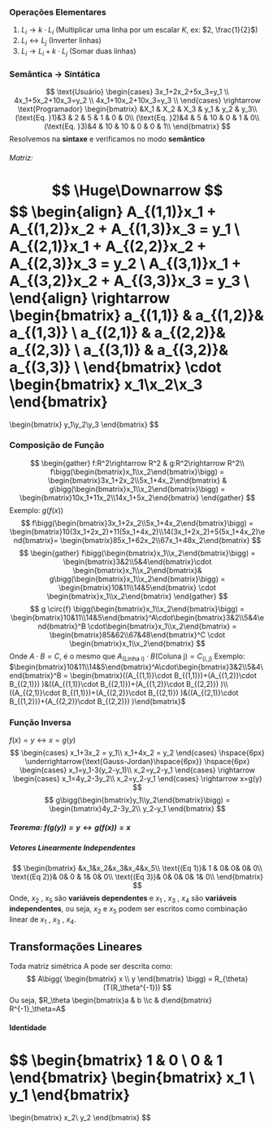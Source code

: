 ### Operações Elementares
1. $L_i \rightarrow k \cdot L_i$ (Multiplicar uma linha por um escalar $K$, ex: $2, \frac{1}{2}$)
2. $L_i \leftrightarrow L_j$ (Inverter linhas)
3. $L_i \rightarrow L_i + k \cdot L_j$ (Somar duas linhas)

### Semântica $\rightarrow$ Sintática
$$
\text{Usuário}
\begin{cases}
3x_1+2x_2+5x_3=y_1 \\
4x_1+5x_2+10x_3=y_2 \\
4x_1+10x_2+10x_3=y_3 \\
\end{cases}
\rightarrow
\text{Programador}
\begin{bmatrix}
&X_1 & X_2 & X_3 & y_1 & y_2 & y_3\\  
(\text{Eq. }1)&3 & 2 & 5 & 1 & 0 & 0\\ 
(\text{Eq. }2)&4 & 5 & 10 & 0 & 1 & 0\\ 
(\text{Eq. }3)&4 & 10 & 10 & 0 & 0 & 1\\
\end{bmatrix}
$$
Resolvemos na **sintaxe** e verificamos no modo **semântico**
###### Matriz:
$$
\Huge\Downarrow
$$
$$
\begin{align}
A_{(1,1)}x_1 + A_{(1,2)}x_2 + A_{(1,3)}x_3 = y_1 \\
A_{(2,1)}x_1 + A_{(2,2)}x_2 + A_{(2,3)}x_3 = y_2 \\
A_{(3,1)}x_1 + A_{(3,2)}x_2 + A_{(3,3)}x_3 = y_3 \\
\end{align}
\rightarrow
\begin{bmatrix}
a_{(1,1)} & a_{(1,2)}& a_{(1,3)} \\
a_{(2,1)} & a_{(2,2)}& a_{(2,3)} \\
a_{(3,1)} & a_{(3,2)}& a_{(3,3)} \\
\end{bmatrix}
\cdot
\begin{bmatrix}
x_1\\x_2\\x_3
\end{bmatrix}
=
\begin{bmatrix}
y_1\\y_2\\y_3
\end{bmatrix}
$$
### Composição de Função
$$
\begin{gather}
f:R^2\rightarrow R^2 & g:R^2\rightarrow R^2\\
f\bigg(\begin{bmatrix}x_1\\x_2\end{bmatrix}\bigg) = \begin{bmatrix}3x_1+2x_2\\5x_1+4x_2\end{bmatrix} &
g\bigg(\begin{bmatrix}x_1\\x_2\end{bmatrix}\bigg) = \begin{bmatrix}10x_1+11x_2\\14x_1+5x_2\end{bmatrix}
\end{gather}
$$
Exemplo: $g(f(x))$
$$
f\bigg(\begin{bmatrix}3x_1+2x_2\\5x_1+4x_2\end{bmatrix}\bigg) = \begin{bmatrix}10(3x_1+2x_2)+11(5x_1+4x_2)\\14(3x_1+2x_2)+5(5x_1+4x_2)\end{bmatrix}=
\begin{bmatrix}85x_1+62x_2\\67x_1+48x_2\end{bmatrix}
$$
$$
\begin{gather}
f\bigg(\begin{bmatrix}x_1\\x_2\end{bmatrix}\bigg) = \begin{bmatrix}3&2\\5&4\end{bmatrix}\cdot \begin{bmatrix}x_1\\x_2\end{bmatrix}&
g\bigg(\begin{bmatrix}x_1\\x_2\end{bmatrix}\bigg) = \begin{bmatrix}10&11\\14&5\end{bmatrix} \cdot
\begin{bmatrix}x_1\\x_2\end{bmatrix}
\end{gather}
$$
$$
g \circ{f} \bigg(\begin{bmatrix}x_1\\x_2\end{bmatrix}\bigg) = 
\begin{bmatrix}10&11\\14&5\end{bmatrix}^A\cdot\begin{bmatrix}3&2\\5&4\end{bmatrix}^B \cdot\begin{bmatrix}x_1\\x_2\end{bmatrix} = 
\begin{bmatrix}85&62\\67&48\end{bmatrix}^C
\cdot \begin{bmatrix}x_1\\x_2\end{bmatrix}
$$
Onde $A\cdot B = C$, é o mesmo que $A_(\text{Linha i}) \cdot B(\text{Coluna j}) = C_{(i,j)}$ 
Exemplo: $\begin{bmatrix}10&11\\14&5\end{bmatrix}^A\cdot\begin{bmatrix}3&2\\5&4\end{bmatrix}^B = \begin{bmatrix}((A_{(1,1)}\cdot B_{(1,1)})+(A_{(1,2)}\cdot B_{(2,1)}) )&((A_{(1,1)}\cdot B_{(2,1)})+(A_{(1,2)}\cdot B_{(2,2)}) )\\((A_{(2,1)}\cdot B_{(1,1)})+(A_{(2,2)}\cdot B_{(2,1)}) )&((A_{(2,1)}\cdot B_{(1,2)})+(A_{(2,2)}\cdot B_{(2,2)}) )\end{bmatrix}$
### Função Inversa
$f(x)=y \leftrightarrow x = g(y)$ 
$$
\begin{cases}
x_1+3x_2 = y_1\\
x_1+4x_2 = y_2
\end{cases}
\hspace{6px}
\underrightarrow{\text{Gauss-Jordan}\hspace{6px}}
\hspace{6px}
\begin{cases}
x_1=y_1-3(y_2-y_1)\\
x_2=y_2-y_1
\end{cases}
\rightarrow
\begin{cases}
x_1=4y_2-3y_2\\
x_2=y_2-y_1
\end{cases} \rightarrow x=g(y)
$$
$$
g\bigg(\begin{bmatrix}y_1\\y_2\end{bmatrix}\bigg) = \begin{bmatrix}4y_2-3y_2\\
y_2-y_1
\end{bmatrix}
$$
##### Teorema: $f(g(y)) = y \leftrightarrow g(f(x))=x$
##### Vetores Linearmente Independentes
$$
\begin{bmatrix}
&x_1&x_2&x_3&x_4&x_5\\
\text{(Eq 1)}& 1 & 0& 0& 0& 0\\
\text{(Eq 2)}& 0& 0 & 1& 0& 0\\
\text{(Eq 3)}& 0& 0& 0& 1& 0\\
\end{bmatrix}
$$
Onde, $x_2\text{ , } x_5$ são **variáveis dependentes** e $x_1\text{ , }x_3\text{ , }x_4$ são **variáveis independentes**, ou seja, $x_2 \text{ e } x_5$ podem ser escritos como combinação linear de $x_1\text{ , }x_3\text{ , }x_4$.

## Transformações Lineares
Toda matriz simétrica A pode ser descrita como:
$$
A\bigg(
\begin{bmatrix}
x \\
y
\end{bmatrix}
\bigg) = 
R_{\theta}(T(R_\theta^{-1}))
$$
Ou seja, $R_\theta \begin{bmatrix}a & b \\c & d\end{bmatrix} R^{-1}_\theta=A$
#### Identidade
$$
\begin{bmatrix}
1 & 0 \\
0 & 1
\end{bmatrix}
\begin{bmatrix}
x_1 \\
y_1 
\end{bmatrix}
=
\begin{bmatrix}
x_2\\
y_2
\end{bmatrix}
$$
